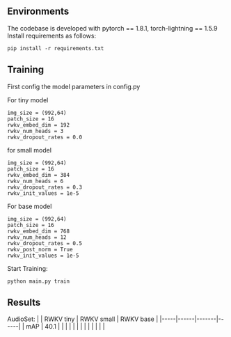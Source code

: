 ## Environments
The codebase is developed with pytorch == 1.8.1, torch-lightning == 1.5.9
Install requirements as follows:
```
pip install -r requirements.txt
```

## Training 
First config the model parameters in config.py

For tiny model
```
img_size = (992,64)
patch_size = 16
rwkv_embed_dim = 192
rwkv_num_heads = 3
rwkv_dropout_rates = 0.0
```

for small model
```
img_size = (992,64)
patch_size = 16
rwkv_embed_dim = 384
rwkv_num_heads = 6
rwkv_dropout_rates = 0.3
rwkv_init_values = 1e-5
```

For base model
```
img_size = (992,64)
patch_size = 16
rwkv_embed_dim = 768
rwkv_num_heads = 12
rwkv_dropout_rates = 0.5
rwkv_post_norm = True
rwkv_init_values = 1e-5
```

Start Training:
```
python main.py train
```

## Results
AudioSet: 
|     | RWKV tiny | RWKV small | RWKV base |
|-----|------|-------|------|
| mAP | 40.1  |      |      |
|      |       |      |      |
|      |       |      |      |

